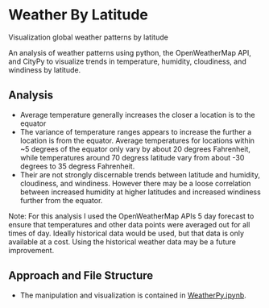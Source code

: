 # Weather By Latitude
Visualization global weather patterns by latitude

An analysis of weather patterns using python, the OpenWeatherMap API, and CityPy to visualize trends in temperature, humidity, cloudiness, and windiness by latitude.

## Analysis
- Average temperature generally increases the closer a location is to the equator
- The variance of temperature ranges appears to increase the further a location is from the equator. Average temperatures for locations within ~5 degrees of the equator only vary by about 20 degrees Fahrenheit, while temperatures around 70 degress latitude vary from about -30 degrees to 35 degress Fahrenheit.
- Their are not strongly discernable trends between latitude and humidity, cloudiness, and windiness. However there may be a loose correlation between increased humidity at higher latitudes and increased windiness further from the equator.

Note: For this analysis I used the OpenWeatherMap APIs 5 day forecast to ensure that temperatures and other data points were averaged out for all times of day. Ideally historical data would be used, but that data is only available at a cost. Using the historical weather data may be a future improvement.

## Approach and File Structure
 - The manipulation and visualization is contained in [WeatherPy.ipynb](WeatherPy.ipynb).
